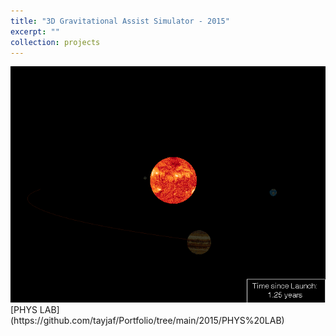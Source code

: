 ```yaml
---
title: "3D Gravitational Assist Simulator - 2015"
excerpt: ""
collection: projects
---
```


<img src='/images/ss2015.gif'>
[PHYS LAB](https://github.com/tayjaf/Portfolio/tree/main/2015/PHYS%20LAB)